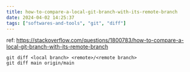 ```yaml
---
title: how-to-compare-a-local-git-branch-with-its-remote-branch
date: 2024-04-02 14:25:37
tags: ["softwares-and-tools", "git", "diff"]
---
```

ref: https://stackoverflow.com/questions/1800783/how-to-compare-a-local-git-branch-with-its-remote-branch

```
git diff <local branch> <remote>/<remote branch>
git diff main origin/main
```

